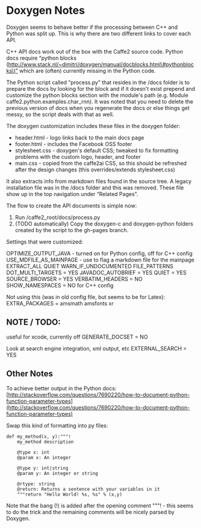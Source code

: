 # Doxygen Notes

Doxygen seems to behave better if the processing between C++ and Python was split up. This is why there are two different links to cover each API.

C++ API docs work out of the box with the Caffe2 source code. Python docs require “python blocks \([http://www.stack.nl/~dimitri/doxygen/manual/docblocks.html\#pythonblocks\)”](http://www.stack.nl/~dimitri/doxygen/manual/docblocks.html#pythonblocks%29”) which are \(often\) currently missing in the Python code.

The Python script called “process.py” that resides in the /docs folder is to prepare the docs by looking for the block and if it doesn't exist prepend and customize the python blocks section with the module's path \(e.g. Module caffe2.python.examples.char\_rnn\). It was noted that you need to delete the previous version of docs when you regenerate the docs or else things get messy, so the script deals with that as well.

The doxygen customization includes these files in the doxygen folder:

* header.html - logo links back to the main docs page
* footer.html - includes the Facebook OSS footer
* stylesheet.css - doxygen's default CSS; tweaked to fix formatting problems with the custom logo, header, and footer
* main.css - copied from the caffe2ai CSS, so this should be refreshed after the design changes \(this overrides/extends stylesheet.css\)

It also extracts info from markdown files found in the source tree. A legacy installation file was in the /docs folder and this was removed. These file show up in the top navigation under “Related Pages”.

The flow to create the API documents is simple now:

1. Run /caffe2\_root/docs/process.py
2. \(TODO automatically\) Copy the doxygen-c and doxygen-python folders created by the script to the gh-pages branch.

Settings that were customized:

OPTIMIZE\_OUTPUT\_JAVA - turned on for Python config, off for C++ config USE\_MDFILE\_AS\_MAINPAGE - use to flag a markdown file for the mainpage EXTRACT\_ALL QUIET WARN\_IF\_UNDOCUMENTED FILE\_PATTERNS DOT\_MULTI\_TARGETS = YES JAVADOC\_AUTOBRIEF = YES QUIET = YES SOURCE\_BROWSER = YES VERBATIM\_HEADERS = NO SHOW\_NAMESPACES = NO for C++ config

Not using this \(was in old config file, but seems to be for Latex\): EXTRA\_PACKAGES = amsmath  amsfonts  xr

## NOTE / TODO:

useful for xcode, currently off GENERATE\_DOCSET = NO

Look at search engine integration, xml output, etc EXTERNAL\_SEARCH = YES

## Other Notes

To achieve better output in the Python docs: [http://stackoverflow.com/questions/7690220/how-to-document-python-function-parameter-types](http://stackoverflow.com/questions/7690220/how-to-document-python-function-parameter-types)

Swap this kind of formatting into py files:

```text
def my_method(x, y):"""!
    my_method description

    @type x: int
    @param x: An integer

    @type y: int|string
    @param y: An integer or string

    @rtype: string
    @return: Returns a sentence with your variables in it
    """return "Hello World! %s, %s" % (x,y)
```

Note that the bang \(!\) is added after the opening comment """! - this seems to do the trick and the remaining comments will be nicely parsed by Doxygen.

